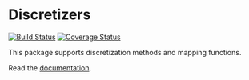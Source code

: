 # Discretizers

[![Build Status](https://travis-ci.org/sisl/Discretizers.jl.svg?branch=master)](https://travis-ci.org/sisl/Discretizers.jl)
[![Coverage Status](https://coveralls.io/repos/sisl/Discretizers.jl/badge.svg)](https://coveralls.io/r/sisl/Discretizers.jl)

This package supports discretization methods and mapping functions.

Read the [documentation](http://nbviewer.ipython.org/github/sisl/Discretizers.jl/blob/master/doc/Discretizers.ipynb).
